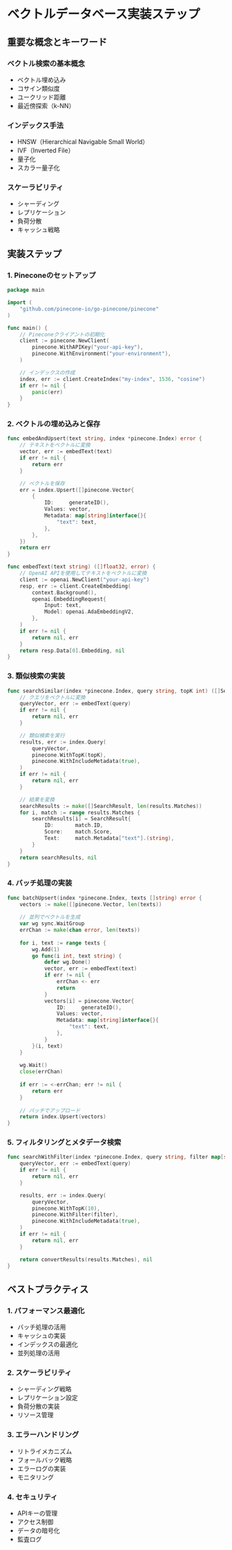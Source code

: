 # ベクトルデータベース実装ステップ

## 重要な概念とキーワード

### ベクトル検索の基本概念
- ベクトル埋め込み
- コサイン類似度
- ユークリッド距離
- 最近傍探索（k-NN）

### インデックス手法
- HNSW（Hierarchical Navigable Small World）
- IVF（Inverted File）
- 量子化
- スカラー量子化

### スケーラビリティ
- シャーディング
- レプリケーション
- 負荷分散
- キャッシュ戦略

## 実装ステップ

### 1. Pineconeのセットアップ
```go
package main

import (
    "github.com/pinecone-io/go-pinecone/pinecone"
)

func main() {
    // Pineconeクライアントの初期化
    client := pinecone.NewClient(
        pinecone.WithAPIKey("your-api-key"),
        pinecone.WithEnvironment("your-environment"),
    )

    // インデックスの作成
    index, err := client.CreateIndex("my-index", 1536, "cosine")
    if err != nil {
        panic(err)
    }
}
```

### 2. ベクトルの埋め込みと保存
```go
func embedAndUpsert(text string, index *pinecone.Index) error {
    // テキストをベクトルに変換
    vector, err := embedText(text)
    if err != nil {
        return err
    }

    // ベクトルを保存
    err = index.Upsert([]pinecone.Vector{
        {
            ID:     generateID(),
            Values: vector,
            Metadata: map[string]interface{}{
                "text": text,
            },
        },
    })
    return err
}

func embedText(text string) ([]float32, error) {
    // OpenAI APIを使用してテキストをベクトルに変換
    client := openai.NewClient("your-api-key")
    resp, err := client.CreateEmbedding(
        context.Background(),
        openai.EmbeddingRequest{
            Input: text,
            Model: openai.AdaEmbeddingV2,
        },
    )
    if err != nil {
        return nil, err
    }
    return resp.Data[0].Embedding, nil
}
```

### 3. 類似検索の実装
```go
func searchSimilar(index *pinecone.Index, query string, topK int) ([]SearchResult, error) {
    // クエリをベクトルに変換
    queryVector, err := embedText(query)
    if err != nil {
        return nil, err
    }

    // 類似検索を実行
    results, err := index.Query(
        queryVector,
        pinecone.WithTopK(topK),
        pinecone.WithIncludeMetadata(true),
    )
    if err != nil {
        return nil, err
    }

    // 結果を変換
    searchResults := make([]SearchResult, len(results.Matches))
    for i, match := range results.Matches {
        searchResults[i] = SearchResult{
            ID:       match.ID,
            Score:    match.Score,
            Text:     match.Metadata["text"].(string),
        }
    }
    return searchResults, nil
}
```

### 4. バッチ処理の実装
```go
func batchUpsert(index *pinecone.Index, texts []string) error {
    vectors := make([]pinecone.Vector, len(texts))
    
    // 並列でベクトルを生成
    var wg sync.WaitGroup
    errChan := make(chan error, len(texts))
    
    for i, text := range texts {
        wg.Add(1)
        go func(i int, text string) {
            defer wg.Done()
            vector, err := embedText(text)
            if err != nil {
                errChan <- err
                return
            }
            vectors[i] = pinecone.Vector{
                ID:     generateID(),
                Values: vector,
                Metadata: map[string]interface{}{
                    "text": text,
                },
            }
        }(i, text)
    }
    
    wg.Wait()
    close(errChan)
    
    if err := <-errChan; err != nil {
        return err
    }
    
    // バッチでアップロード
    return index.Upsert(vectors)
}
```

### 5. フィルタリングとメタデータ検索
```go
func searchWithFilter(index *pinecone.Index, query string, filter map[string]interface{}) ([]SearchResult, error) {
    queryVector, err := embedText(query)
    if err != nil {
        return nil, err
    }

    results, err := index.Query(
        queryVector,
        pinecone.WithTopK(10),
        pinecone.WithFilter(filter),
        pinecone.WithIncludeMetadata(true),
    )
    if err != nil {
        return nil, err
    }

    return convertResults(results.Matches), nil
}
```

## ベストプラクティス

### 1. パフォーマンス最適化
- バッチ処理の活用
- キャッシュの実装
- インデックスの最適化
- 並列処理の活用

### 2. スケーラビリティ
- シャーディング戦略
- レプリケーション設定
- 負荷分散の実装
- リソース管理

### 3. エラーハンドリング
- リトライメカニズム
- フォールバック戦略
- エラーログの実装
- モニタリング

### 4. セキュリティ
- APIキーの管理
- アクセス制御
- データの暗号化
- 監査ログ 
